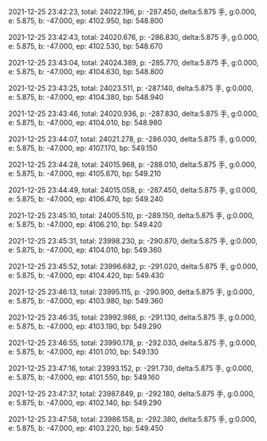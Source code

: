 2021-12-25 23:42:23, total: 24022.196, p: -287.450, delta:5.875 手, g:0.000, e: 5.875, b: -47.000, ep: 4102.950, bp: 548.800

2021-12-25 23:42:43, total: 24020.676, p: -286.830, delta:5.875 手, g:0.000, e: 5.875, b: -47.000, ep: 4102.530, bp: 548.670

2021-12-25 23:43:04, total: 24024.389, p: -285.770, delta:5.875 手, g:0.000, e: 5.875, b: -47.000, ep: 4104.630, bp: 548.800

2021-12-25 23:43:25, total: 24023.511, p: -287.140, delta:5.875 手, g:0.000, e: 5.875, b: -47.000, ep: 4104.380, bp: 548.940

2021-12-25 23:43:46, total: 24020.936, p: -287.830, delta:5.875 手, g:0.000, e: 5.875, b: -47.000, ep: 4104.010, bp: 548.980

2021-12-25 23:44:07, total: 24021.278, p: -286.030, delta:5.875 手, g:0.000, e: 5.875, b: -47.000, ep: 4107.170, bp: 549.150

2021-12-25 23:44:28, total: 24015.968, p: -288.010, delta:5.875 手, g:0.000, e: 5.875, b: -47.000, ep: 4105.670, bp: 549.210

2021-12-25 23:44:49, total: 24015.058, p: -287.450, delta:5.875 手, g:0.000, e: 5.875, b: -47.000, ep: 4106.470, bp: 549.240

2021-12-25 23:45:10, total: 24005.510, p: -289.150, delta:5.875 手, g:0.000, e: 5.875, b: -47.000, ep: 4106.210, bp: 549.420

2021-12-25 23:45:31, total: 23998.230, p: -290.870, delta:5.875 手, g:0.000, e: 5.875, b: -47.000, ep: 4104.010, bp: 549.360

2021-12-25 23:45:52, total: 23996.682, p: -291.020, delta:5.875 手, g:0.000, e: 5.875, b: -47.000, ep: 4104.420, bp: 549.430

2021-12-25 23:46:13, total: 23995.115, p: -290.900, delta:5.875 手, g:0.000, e: 5.875, b: -47.000, ep: 4103.980, bp: 549.360

2021-12-25 23:46:35, total: 23992.986, p: -291.130, delta:5.875 手, g:0.000, e: 5.875, b: -47.000, ep: 4103.190, bp: 549.290

2021-12-25 23:46:55, total: 23990.178, p: -292.030, delta:5.875 手, g:0.000, e: 5.875, b: -47.000, ep: 4101.010, bp: 549.130

2021-12-25 23:47:16, total: 23993.152, p: -291.730, delta:5.875 手, g:0.000, e: 5.875, b: -47.000, ep: 4101.550, bp: 549.160

2021-12-25 23:47:37, total: 23987.849, p: -292.180, delta:5.875 手, g:0.000, e: 5.875, b: -47.000, ep: 4102.140, bp: 549.290

2021-12-25 23:47:58, total: 23986.158, p: -292.380, delta:5.875 手, g:0.000, e: 5.875, b: -47.000, ep: 4103.220, bp: 549.450